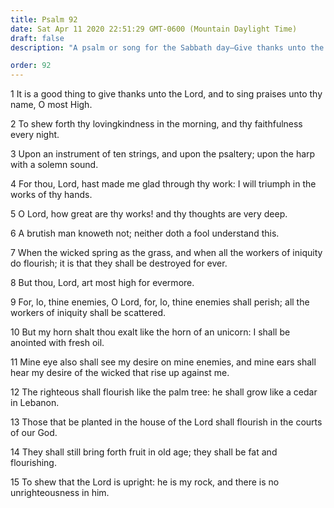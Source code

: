 ```yaml
---
title: Psalm 92
date: Sat Apr 11 2020 22:51:29 GMT-0600 (Mountain Daylight Time)
draft: false
description: "A psalm or song for the Sabbath day—Give thanks unto the Lord—His enemies will perish—The righteous will flourish—There is no unrighteousness in the Lord."

order: 92
---
```

    
1 It is a good thing to give thanks unto the Lord, and to sing praises unto thy name, O most High.

2 To shew forth thy lovingkindness in the morning, and thy faithfulness every night.

3 Upon an instrument of ten strings, and upon the psaltery; upon the harp with a solemn sound.

4 For thou, Lord, hast made me glad through thy work: I will triumph in the works of thy hands.

5 O Lord, how great are thy works! and thy thoughts are very deep.

6 A brutish man knoweth not; neither doth a fool understand this.

7 When the wicked spring as the grass, and when all the workers of iniquity do flourish; it is that they shall be destroyed for ever.

8 But thou, Lord, art most high for evermore.

9 For, lo, thine enemies, O Lord, for, lo, thine enemies shall perish; all the workers of iniquity shall be scattered.

10 But my horn shalt thou exalt like the horn of an unicorn: I shall be anointed with fresh oil.

11 Mine eye also shall see my desire on mine enemies, and mine ears shall hear my desire of the wicked that rise up against me.

12 The righteous shall flourish like the palm tree: he shall grow like a cedar in Lebanon.

13 Those that be planted in the house of the Lord shall flourish in the courts of our God.

14 They shall still bring forth fruit in old age; they shall be fat and flourishing.

15 To shew that the Lord is upright: he is my rock, and there is no unrighteousness in him.

